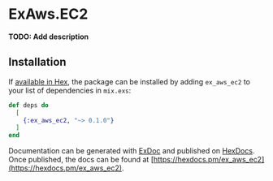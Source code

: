 # ExAws.EC2

**TODO: Add description**

## Installation

If [available in Hex](https://hex.pm/docs/publish), the package can be installed
by adding `ex_aws_ec2` to your list of dependencies in `mix.exs`:

```elixir
def deps do
  [
    {:ex_aws_ec2, "~> 0.1.0"}
  ]
end
```

Documentation can be generated with [ExDoc](https://github.com/elixir-lang/ex_doc)
and published on [HexDocs](https://hexdocs.pm). Once published, the docs can
be found at [https://hexdocs.pm/ex_aws_ec2](https://hexdocs.pm/ex_aws_ec2).

